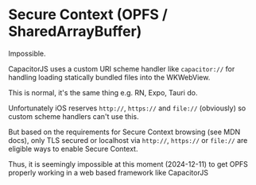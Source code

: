 # Secure Context (OPFS / SharedArrayBuffer)

Impossible.

CapacitorJS uses a custom URI scheme handler like `capacitor://` for handling loading statically bundled files into the WKWebView.

This is normal, it's the same thing e.g. RN, Expo, Tauri do.

Unfortunately iOS reserves `http://`, `https://` and `file://` (obviously) so custom scheme handlers can't use this.

But based on the requirements for Secure Context browsing (see MDN docs), only TLS secured or localhost via `http://`, `https://` or `file://` are eligible ways to enable Secure Context.

Thus, it is seemingly impossible at this moment (2024-12-11) to get OPFS properly working in a web based framework like CapacitorJS

